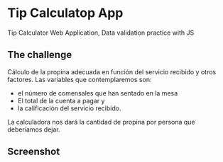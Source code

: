 # Tip Calculatop App
Tip Calculator Web Application, Data validation practice with JS

## The challenge

Cálculo de la propina adecuada en función del servicio recibido y otros factores. 
Las variables que contemplaremos son:

- el número de comensales que han sentado en la mesa
- El total de la cuenta a pagar y 
- la calificación del servicio recibido. 

La calculadora nos dará la cantidad de propina por persona que deberíamos dejar.

## Screenshot


